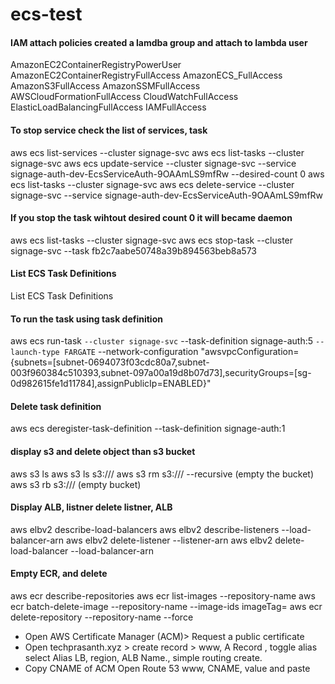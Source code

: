 # ecs-test
#### IAM attach policies created a lamdba group and attach to lambda user
AmazonEC2ContainerRegistryPowerUser
AmazonEC2ContainerRegistryFullAccess
AmazonECS_FullAccess
AmazonS3FullAccess
AmazonSSMFullAccess
AWSCloudFormationFullAccess
CloudWatchFullAccess
ElasticLoadBalancingFullAccess
IAMFullAccess

#### To stop service check the list of services, task
aws ecs list-services --cluster signage-svc
aws ecs list-tasks --cluster signage-svc 
aws ecs update-service --cluster signage-svc --service signage-auth-dev-EcsServiceAuth-9OAAmLS9mfRw --desired-count 0
aws ecs list-tasks --cluster signage-svc 
aws ecs delete-service --cluster signage-svc --service signage-auth-dev-EcsServiceAuth-9OAAmLS9mfRw

#### If you stop the task wihtout desired count 0 it will became daemon
aws ecs list-tasks --cluster signage-svc 
aws ecs stop-task --cluster signage-svc --task fb2c7aabe50748a39b894563beb8a573
#### List ECS Task Definitions
List ECS Task Definitions
#### To run the task using task definition
aws ecs run-task `
  --cluster signage-svc `
  --task-definition signage-auth:5 `
  --launch-type FARGATE `
  --network-configuration "awsvpcConfiguration={subnets=[subnet-0694073f03cdc80a7,subnet-003f960384c510393,subnet-097a00a19d8b07d73],securityGroups=[sg-0d982615fe1d11784],assignPublicIp=ENABLED}"
#### Delete task definition
aws ecs deregister-task-definition --task-definition signage-auth:1
#### display s3 and delete object than s3 bucket
aws s3 ls
aws s3 ls s3://<bucket-name>/
aws s3 rm s3://<bucket-name>/ --recursive (empty the bucket)
aws s3 rb s3://<bucket-name>/ (empty bucket)

#### Display ALB, listner delete listner, ALB
aws elbv2 describe-load-balancers
aws elbv2 describe-listeners --load-balancer-arn <load-balancer-arn>
aws elbv2 delete-listener --listener-arn <listener-arn>
aws elbv2 delete-load-balancer --load-balancer-arn <load-balancer-arn>

#### Empty ECR, and delete
aws ecr describe-repositories
aws ecr list-images --repository-name <repository-name>
aws ecr batch-delete-image --repository-name <repository-name> --image-ids imageTag=<tag>
aws ecr delete-repository --repository-name <repository-name> --force


- Open AWS Certificate Manager (ACM)> Request a public certificate
- Open techprasanth.xyz > create record > www, A Record , toggle alias select Alias LB, region, ALB Name., simple routing create.
-  Copy CNAME of ACM Open Route 53  www, CNAME, value and paste






